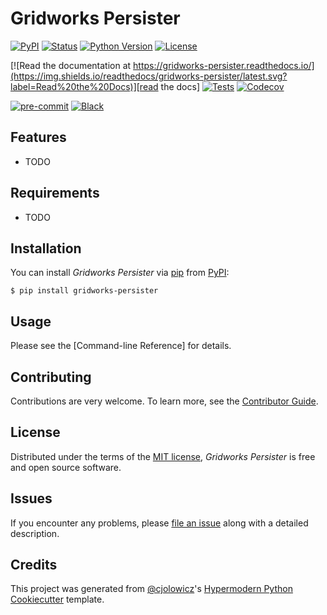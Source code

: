# Gridworks Persister

[![PyPI](https://img.shields.io/pypi/v/gridworks-persister.svg)][pypi_]
[![Status](https://img.shields.io/pypi/status/gridworks-persister.svg)][status]
[![Python Version](https://img.shields.io/pypi/pyversions/gridworks-persister)][python version]
[![License](https://img.shields.io/pypi/l/gridworks-persister)][license]

[![Read the documentation at https://gridworks-persister.readthedocs.io/](https://img.shields.io/readthedocs/gridworks-persister/latest.svg?label=Read%20the%20Docs)][read the docs]
[![Tests](https://github.com/thegridelectric/gridworks-persister/workflows/Tests/badge.svg)][tests]
[![Codecov](https://codecov.io/gh/thegridelectric/gridworks-persister/branch/main/graph/badge.svg)][codecov]

[![pre-commit](https://img.shields.io/badge/pre--commit-enabled-brightgreen?logo=pre-commit&logoColor=white)][pre-commit]
[![Black](https://img.shields.io/badge/code%20style-black-000000.svg)][black]

[pypi_]: https://pypi.org/project/gridworks-persister/
[status]: https://pypi.org/project/gridworks-persister/
[python version]: https://pypi.org/project/gridworks-persister
[read the docs]: https://gridworks-persister.readthedocs.io/
[tests]: https://github.com/thegridelectric/gridworks-persister/actions?workflow=Tests
[codecov]: https://app.codecov.io/gh/thegridelectric/gridworks-persister
[pre-commit]: https://github.com/pre-commit/pre-commit
[black]: https://github.com/psf/black

## Features

- TODO

## Requirements

- TODO

## Installation

You can install _Gridworks Persister_ via [pip] from [PyPI]:

```console
$ pip install gridworks-persister
```

## Usage

Please see the [Command-line Reference] for details.

## Contributing

Contributions are very welcome.
To learn more, see the [Contributor Guide].

## License

Distributed under the terms of the [MIT license][license],
_Gridworks Persister_ is free and open source software.

## Issues

If you encounter any problems,
please [file an issue] along with a detailed description.

## Credits

This project was generated from [@cjolowicz]'s [Hypermodern Python Cookiecutter] template.

[@cjolowicz]: https://github.com/cjolowicz
[pypi]: https://pypi.org/
[hypermodern python cookiecutter]: https://github.com/cjolowicz/cookiecutter-hypermodern-python
[file an issue]: https://github.com/thegridelectric/gridworks-persister/issues
[pip]: https://pip.pypa.io/

<!-- github-only -->

[license]: https://github.com/thegridelectric/gridworks-persister/blob/main/LICENSE
[contributor guide]: https://github.com/thegridelectric/gridworks-persister/blob/main/CONTRIBUTING.md
